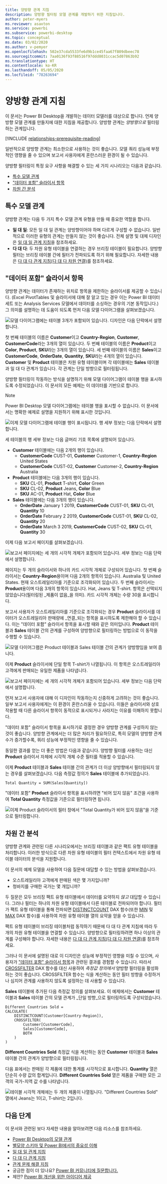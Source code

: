 ```yaml
---
title: 양방향 관계 지침
description: 양방향 필터링 모델 관계를 개발하기 위한 지침입니다.
author: peter-myers
ms.reviewer: asaxton
ms.service: powerbi
ms.subservice: powerbi-desktop
ms.topic: conceptual
ms.date: 03/02/2020
ms.author: v-pemyer
ms.openlocfilehash: 502e37cda5533fe6d9b1ce45faa67f809dbeec78
ms.sourcegitcommit: 7aa0136f93f88516f97ddd8031ccac5d07863b92
ms.translationtype: HT
ms.contentlocale: ko-KR
ms.lasthandoff: 05/05/2020
ms.locfileid: "78263694"
---
```

# <a name="bi-directional-relationship-guidance"></a>양방향 관계 지침

이 문서는 Power BI Desktop을 개발하는 데이터 모델러를 대상으로 합니다. 언제 양방향 모델 관계를 만들지에 대한 지침을 제공합니다. 양방향 관계는 _양방향으로_ 필터링하는 관계입니다.

[!INCLUDE [relationships-prerequisite-reading](includes/relationships-prerequisite-reading.md)]

일반적으로 양방향 관계는 최소한으로 사용하는 것이 좋습니다. 모델 쿼리 성능에 부정적인 영향을 줄 수 있으며 보고서 사용자에게 혼란스러운 환경이 될 수 있습니다.

양방향 필터링이 특정 요구 사항을 해결할 수 있는 세 가지 시나리오는 다음과 같습니다.

- [특수 모델 관계](#special-model-relationships)
- ["데이터 포함" 슬라이서 항목](#slicer-items-with-data)
- [차원 간 분석](#dimension-to-dimension-analysis)

## <a name="special-model-relationships"></a>특수 모델 관계

양방향 관계는 다음 두 가지 특수 모델 관계 유형을 만들 때 중요한 역할을 합니다.

- **일 대 일**: 모든 일 대 일 관계는 양방향이어야 하며 다르게 구성할 수 없습니다. 일반적으로 이러한 유형의 관계는 만들지 않는 것이 좋습니다. 전체 설명 및 대체 디자인은 [일 대 일 관계 지침](relationships-one-to-one.md)을 참조하세요.
- **다 대 다**: 두 차원 유형 테이블을 연결하는 경우 브리징 테이블이 필요합니다. 양방향 필터는 브리징 테이블 간에 필터가 전파되도록 하기 위해 필요합니다. 자세한 내용은 [다 대 다 관계 지침(다 대 다 차원 연결)](relationships-many-to-many.md#relate-many-to-many-dimensions)를 참조하세요.

## <a name="slicer-items-with-data"></a>"데이터 포함" 슬라이서 항목

양방향 관계는 데이터가 존재하는 위치로 항목을 제한하는 슬라이서를 제공할 수 있습니다. (Excel PivotTables 및 슬라이서에 대해 잘 알고 있는 경우 이는 Power BI 데이터 세트 또는 Analysis Services 모델에서 데이터를 소싱하는 경우의 기본 동작입니다.) 그 의미를 설명하는 데 도움이 되도록 먼저 다음 모델 다이어그램을 살펴보겠습니다.

![모델 다이어그램에는 테이블 3개가 포함되어 있습니다. 디자인은 다음 단락에서 설명합니다.](media/relationships-bidirectional-filtering/sales-model-diagram.png)

첫 번째 테이블의 이름은 **Customer**이고 **Country-Region**, **Customer**, **CustomerCode**라는 3개의 열이 있습니다. 두 번째 테이블의 이름은 **Product**이고 **Color**, **Product**, **SKU**라는 3개의 열이 있습니다. 세 번째 테이블의 이름은 **Sales**이고 **CustomerCode**, **OrderDate**, **Quantity**, **SKU**라는 4개의 열이 있습니다. **Customer** 및 **Product** 테이블은 차원 유형 테이블이며 각 테이블에는 **Sales** 테이블과 일 대 다 관계가 있습니다. 각 관계는 단일 방향으로 필터링됩니다.

양방향 필터링이 작동하는 방식을 설명하기 위해 모델 다이어그램이 테이블 행을 표시하도록 수정되었습니다. 이 문서의 모든 예제는 이 데이터를 기반으로 합니다.

> [!NOTE]
> Power BI Desktop 모델 다이어그램에는 테이블 행을 표시할 수 없습니다. 이 문서에서는 명확한 예제로 설명을 지원하기 위해 표시한 것입니다.

![이제 모델 다이어그램에 테이블 행이 표시됩니다. 행 세부 정보는 다음 단락에서 설명합니다.](media/relationships-bidirectional-filtering/sales-model-diagram-rows.png)

세 테이블의 행 세부 정보는 다음 글머리 기호 목록에 설명되어 있습니다.

- **Customer** 테이블에는 다음 2개의 행이 있습니다.
  - **CustomerCode** CUST-01, **Customer** Customer-1, **Country-Region** United States
  - **CustomerCode** CUST-02, **Customer** Customer-2, **Country-Region** Australia
- **Product** 테이블에는 다음 3개의 행이 있습니다.
  - **SKU** CL-01, **Product** T-shirt, **Color** Green
  - **SKU** CL-02, **Product** Jeans, **Color** Blue
  - **SKU** AC-01, **Product** Hat, **Color** Blue
- **Sales** 테이블에는 다음 3개의 행이 있습니다.
  - **OrderDate** January 1 2019, **CustomerCode** CUST-01, **SKU** CL-01, **Quantity** 10
  - **OrderDate** February 2 2019, **CustomerCode** CUST-01, **SKU** CL-02, **Quantity** 20
  - **OrderDate** March 3 2019, **CustomerCode** CUST-02, **SKU** CL-01, **Quantity** 30

이제 다음 보고서 페이지를 살펴보겠습니다.

![보고서 페이지에는 세 개의 시각적 개체가 포함되어 있습니다. 세부 정보는 다음 단락에서 설명합니다.](media/relationships-bidirectional-filtering/sales-report-no-bi-directional-filter.png)

페이지는 두 개의 슬라이서와 하나의 카드 시각적 개체로 구성되어 있습니다. 첫 번째 슬라이서는 **Country-Region**용이며 다음 2개의 항목이 있습니다. Australia 및 United States. 현재 오스트레일리아를 기준으로 조각화되어 있습니다. 두 번째 슬라이서는 **Product**용이며 다음 3개의 항목이 있습니다. Hat, Jeans 및 T-shirt. 항목은 선택되지 않았습니다(필터링된 _제품이 없음_을 의미). 카드 시각적 개체는 수량 30을 표시합니다.

보고서 사용자가 오스트레일리아를 기준으로 조각화되는 경우 **Product** 슬라이서를 데이터가 오스트레일리아 판매량에 _연결_되는 항목을 표시하도록 제한해야 할 수 있습니다. 이는 "데이터 포함" 슬라이서 항목을 표시할 때와 같은 의미입니다. **Product** 테이블과 **Sales** 테이블 간의 관계를 구성하여 양방향으로 필터링하는 방법으로 이 동작을 수행할 수 있습니다.

![모델 다이어그램은 Product 테이블과 Sales 테이블 간의 관계가 양방향임을 보여 줍니다.](media/relationships-bidirectional-filtering/sales-model-diagram-rows-bi-directional-filter.png)

이제 **Product** 슬라이서에 단일 항목 T-shirt가 나열됩니다. 이 항목은 오스트레일리아 고객에게 판매되는 유일한 제품을 나타냅니다.

![보고서 페이지에는 세 개의 시각적 개체가 포함되어 있습니다. 세부 정보는 다음 단락에서 설명합니다.](media/relationships-bidirectional-filtering/sales-report-bi-directional-filter.png)

먼저 보고서 사용자에 대해 이 디자인이 작동하는지 신중하게 고려하는 것이 좋습니다. 일부 보고서 사용자에게는 이 환경이 혼란스러울 수 있습니다. 이들은 슬라이서와 상호 작용할 때 다른 슬라이서 항목이 동적으로 표시되거나 사라지는 이유를 이해하지 못합니다.

"데이터 포함" 슬라이서 항목을 표시하기로 결정한 경우 양방향 관계를 구성하지 않는 것이 좋습니다. 양방향 관계에서는 더 많은 처리가 필요하므로, 특히 모델의 양방향 관계 수가 증가할수록, 쿼리 성능에 부정적인 영향을 줄 수 있습니다.

동일한 결과를 얻는 더 좋은 방법은 다음과 같습니다. 양방향 필터를 사용하는 대신 **Product** 슬라이서 자체에 시각적 개체 수준 필터를 적용할 수 있습니다.

이제 **Product** 테이블과 **Sales** 테이블 간의 관계가 더 이상 양방향에서 필터링되지 않는 경우를 살펴보겠습니다. 다음 측정값 정의가 **Sales** 테이블에 추가되었습니다.

```dax
Total Quantity = SUM(Sales[Quantity])
```

"데이터 포함" **Product** 슬라이서 항목을 표시하려면 "비어 있지 않음" 조건을 사용하여 **Total Quantity** 측정값을 기준으로 필터링하면 됩니다.

![이제 Product 슬라이서의 필터 창에서 "Total Quantity가 비어 있지 않음"을 기준으로 필터링합니다.](media/relationships-bidirectional-filtering/filter-product-slicer-measure-is-not-blank.png)

## <a name="dimension-to-dimension-analysis"></a>차원 간 분석

양방향 관계와 관련된 다른 시나리오에서는 브리징 테이블과 같은 팩트 유형 테이블을 처리합니다. 이러한 방식으로 다른 차원 유형 테이블의 필터 컨텍스트에서 차원 유형 테이블 데이터의 분석을 지원합니다.

이 문서의 예제 모델을 사용하여 다음 질문에 대답할 수 있는 방법을 살펴보겠습니다.

- 오스트레일리아 고객에게 판매된 색은 몇 가지입니까?
- 청바지를 구매한 국가는 몇 개입니까?

두 질문은 모두 브리징 팩트 유형 테이블에서 데이터를 요약하지 _않고_ 대답할 수 있습니다. 그러나 필터는 하나의 차원 유형 테이블에서 다른 테이블로 전파되어야 합니다. 필터가 팩트 유형 테이블을 통해 전파되면 [DISTINCTCOUNT](/dax/distinctcount-function-dax) DAX 함수(또한 [MIN](/dax/min-function-dax) 및 [MAX](/dax/max-function-dax) DAX 함수)를 사용하여 차원 유형 테이블 열의 요약을 얻을 수 있습니다.

팩트 유형 테이블이 브리징 테이블처럼 동작하기 때문에 다 대 다 관계 지침에 따라 두 개의 차원 유형 테이블을 연결할 수 있습니다. 양방향으로 필터링하려면 하나 이상의 관계를 구성해야 합니다. 자세한 내용은 [다 대 다 관계 지침(다 대 다 차원 연결)](relationships-many-to-many.md#relate-many-to-many-dimensions)를 참조하세요.

그러나 이 문서에 설명된 대로 이 디자인은 성능에 부정적인 영향을 미칠 수 있으며, 사용자가 ["데이터 포함" 슬라이서 항목](#slicer-items-with-data)과 관련된 결과를 경험할 수 있습니다. 따라서 [CROSSFILTER](/dax/crossfilter-function) DAX 함수를 대신 사용하여 _측정값 정의에서_ 양방향 필터링을 활성화하는 것이 좋습니다. CROSSFILTER 함수는 식을 계산하는 동안 필터 방향을 수정하거나 심지어 관계를 사용하지 않도록 설정하는 데 사용할 수 있습니다.

**Sales** 테이블에 추가된 다음 측정값 정의를 살펴보세요. 이 예제에서는 **Customer** 테이블과 **Sales** 테이블 간의 모델 관계가 _단일 방향_으로 필터링하도록 구성되었습니다.

```dax
Different Countries Sold =
CALCULATE(
    DISTINCTCOUNT(Customer[Country-Region]),
    CROSSFILTER(
        Customer[CustomerCode],
        Sales[CustomerCode],
        BOTH
    )
)
```

**Different Countries Sold** 측정값 식을 계산하는 동안 **Customer** 테이블과 **Sales** 테이블 간의 관계가 양방향으로 필터링됩니다.

다음 표에서는 판매된 각 제품에 대한 통계를 시각적으로 표시합니다. **Quantity** 열은 단순히 수량 값의 합계입니다. **Different Countries Sold** 열은 제품을 구매한 모든 고객의 국가-지역 값 수를 나타냅니다.

![테이블 시각적 개체에는 두 개의 제품이 나열됩니다. "Different Countries Sold" 열에서 Jeans는 1이고, T-shirt는 2입니다.](media/relationships-bidirectional-filtering/country-sales-crossfilter-function.png)

## <a name="next-steps"></a>다음 단계

이 문서와 관련된 보다 자세한 내용을 알아보려면 다음 리소스를 참조하세요.

- [Power BI Desktop의 모델 관계](../desktop-relationships-understand.md)
- [별모양 스키마 및 Power BI에서의 중요성 이해](star-schema.md)
- [일 대 일 관계 지침](relationships-one-to-one.md)
- [다 대 다 관계 지침](relationships-many-to-many.md)
- [관계 문제 해결 지침](relationships-troubleshoot.md)
- 궁금한 점이 더 있나요? [Power BI 커뮤니티에 질문합니다.](https://community.powerbi.com/)
- 제안? [Power BI 개선을 위한 아이디어 제공](https://ideas.powerbi.com/)

